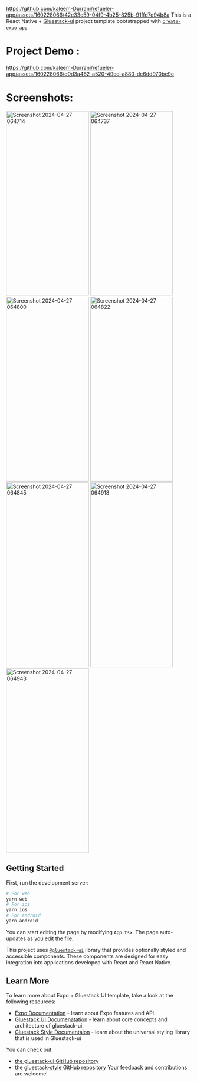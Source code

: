 
https://github.com/kaleem-Durrani/refueler-app/assets/160228066/42e33c59-04f9-4b25-825b-91ffd7d94b8a
This is a React Native + [Gluestack-ui](https://ui.gluestack.io/) project template bootstrapped with [`create-expo-app`](https://docs.expo.dev/get-started/create-a-project/).

# Project Demo : 

https://github.com/kaleem-Durrani/refueler-app/assets/160228066/d0d3a462-a520-49cd-a880-dc6dd970be9c



# Screenshots:

<img width="224" height="500" alt="Screenshot 2024-04-27 064714" src="https://github.com/kaleem-Durrani/refueler-app/assets/160228066/8ffd5e9f-13db-4d03-84f6-5d081d612bf5">
<img width="224" height="500" alt="Screenshot 2024-04-27 064737" src="https://github.com/kaleem-Durrani/refueler-app/assets/160228066/62006c55-5965-4c3b-8026-5e85fee0e2cf">
<img width="224" height="500" alt="Screenshot 2024-04-27 064800" src="https://github.com/kaleem-Durrani/refueler-app/assets/160228066/6d9cb853-65ee-4f7b-b353-dc308f688256">
<img width="224" height="500" alt="Screenshot 2024-04-27 064822" src="https://github.com/kaleem-Durrani/refueler-app/assets/160228066/e533aeed-57d2-468a-a291-123d8044907e">
<img width="224" height="500" alt="Screenshot 2024-04-27 064845" src="https://github.com/kaleem-Durrani/refueler-app/assets/160228066/d0f3dc9d-5d17-4aba-9cad-e92b30b42f8d">
<img width="224" height="500" alt="Screenshot 2024-04-27 064918" src="https://github.com/kaleem-Durrani/refueler-app/assets/160228066/e8b6d1c4-f248-47d9-a33f-5d0a33449047">
<img width="224" height="500" alt="Screenshot 2024-04-27 064943" src="https://github.com/kaleem-Durrani/refueler-app/assets/160228066/58b79a3a-e55b-4202-a2ef-fec3346da2d9">


## Getting Started

First, run the development server:

```bash
# For web
yarn web
# For ios
yarn ios
# For android
yarn android
```

You can start editing the page by modifying `App.tsx`. The page auto-updates as you edit the file.

This project uses [`@gluestack-ui`](https://ui.gluestack.io/docs/overview/introduction) library that provides optionally styled and accessible components. These components are designed for easy integration into applications developed with React and React Native.


## Learn More

To learn more about Expo + Gluestack UI template, take a look at the following resources:

- [Expo Documentation](https://github.com/expo/expo) - learn about Expo features and API.
- [Gluestack UI Documenatation](https://ui.gluestack.io/docs/overview/introduction) - learn about core concepts and architecture of gluestack-ui.
- [Gluestack Style Documentaion](https://style.gluestack.io/docs/overview/introduction) - learn about the universal styling library that is used in Gluestack-ui

You can check out:
- [the gluestack-ui GitHub repository](https://github.com/gluestack/gluestack-ui)
- [the gluestack-style GitHub repository](https://github.com/gluestack/gluestack-style)
Your feedback and contributions are welcome!
